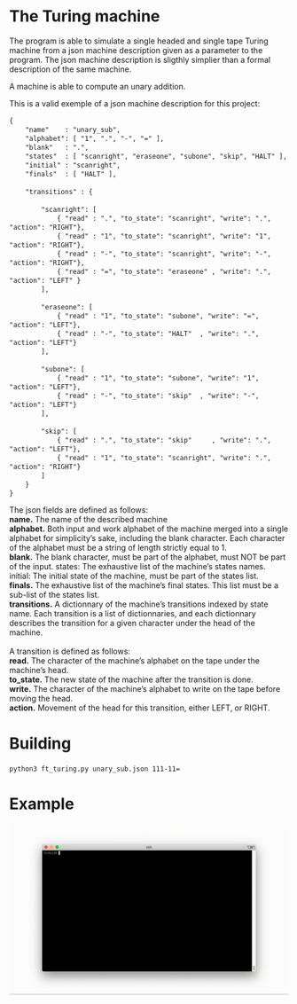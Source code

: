 # The Turing machine
The program is able to simulate a single headed and single tape Turing machine from a json machine description given as a parameter to the program. The json machine description is sligthly simplier than a formal description of the same machine.

A machine is able to compute an unary addition.

This is a valid exemple of a json machine description for this project:

```
{
    "name"    : "unary_sub",
    "alphabet": [ "1", ".", "-", "=" ],
    "blank"   : ".",
    "states"  : [ "scanright", "eraseone", "subone", "skip", "HALT" ],
    "initial" : "scanright",
    "finals"  : [ "HALT" ],

    "transitions" : {

        "scanright": [
            { "read" : ".", "to_state": "scanright", "write": ".", "action": "RIGHT"},
            { "read" : "1", "to_state": "scanright", "write": "1", "action": "RIGHT"},
            { "read" : "-", "to_state": "scanright", "write": "-", "action": "RIGHT"},
            { "read" : "=", "to_state": "eraseone" , "write": ".", "action": "LEFT" }
        ],

        "eraseone": [
            { "read" : "1", "to_state": "subone", "write": "=", "action": "LEFT"},
            { "read" : "-", "to_state": "HALT"  , "write": ".", "action": "LEFT"}
        ],

        "subone": [
            { "read" : "1", "to_state": "subone", "write": "1", "action": "LEFT"},
            { "read" : "-", "to_state": "skip"  , "write": "-", "action": "LEFT"}
        ],

        "skip": [
            { "read" : ".", "to_state": "skip"     , "write": ".", "action": "LEFT"},
            { "read" : "1", "to_state": "scanright", "write": ".", "action": "RIGHT"}
        ] 
    }
}
```

The json fields are defined as follows:<br/>
**name.** The name of the described machine<br/>
**alphabet.** Both input and work alphabet of the machine merged into a single alphabet for simplicity’s sake, including the blank character. Each character of the alphabet must be a string of length strictly equal to 1.<br/>
**blank.** The blank character, must be part of the alphabet, must NOT be part of the input.
states: The exhaustive list of the machine’s states names.
initial: The initial state of the machine, must be part of the states list.<br/>
**finals.** The exhaustive list of the machine’s final states. This list must be a sub-list of the states list.<br/>
**transitions.** A dictionnary of the machine’s transitions indexed by state name. Each transition is a list of dictionnaries, and each dictionnary describes the transition for a given character under the head of the machine.<br/><br/>
A transition is defined as follows:<br/>
**read.** The character of the machine’s alphabet on the tape under the machine’s head.<br/>
**to_state.** The new state of the machine after the transition is done.<br/>
**write.** The character of the machine’s alphabet to write on the tape before moving
the head.<br/>
**action.** Movement of the head for this transition, either LEFT, or RIGHT.

# Building
`python3 ft_turing.py unary_sub.json 111-11=`

# Example
![Turing_machine.gif](https://github.com/ayundina/ft_turing/blob/master/video_example/191118_1625_sub_add.gif)
